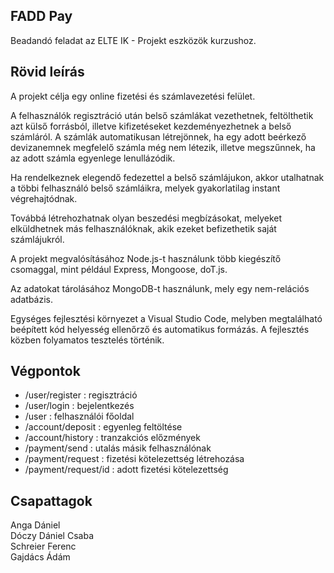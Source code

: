 FADD Pay
------
Beadandó feladat az ELTE IK - Projekt eszközök kurzushoz.

Rövid leírás
------

A projekt célja egy online fizetési és számlavezetési felület.

A felhasználók regisztráció után belső számlákat vezethetnek, feltölthetik azt külső forrásból, illetve kifizetéseket kezdeményezhetnek a belső számláról. A számlák automatikusan létrejönnek, ha egy adott beérkező devizanemnek megfelelő számla még nem létezik, illetve megszűnnek, ha az adott számla egyenlege lenullázódik. 

Ha rendelkeznek elegendő fedezettel a belső számlájukon, akkor utalhatnak a többi felhasználó belső számláikra, melyek gyakorlatilag instant végrehajtódnak.

Továbbá létrehozhatnak olyan beszedési megbízásokat, melyeket elküldhetnek más felhasználóknak, akik ezeket befizethetik saját számlájukról.

A projekt megvalósításához Node.js-t használunk több kiegészítő csomaggal, mint például Express, Mongoose, doT.js.

Az adatokat tárolásához MongoDB-t használunk, mely egy nem-relációs adatbázis.

Egységes fejlesztési környezet a Visual Studio Code, melyben megtalálható beépített kód helyesség ellenőrző és automatikus formázás.
A fejlesztés közben folyamatos tesztelés történik.

Végpontok
------
- /user/register : regisztráció
- /user/login : bejelentkezés
- /user : felhasználói főoldal
- /account/deposit : egyenleg feltöltése
- /account/history : tranzakciós előzmények
- /payment/send : utalás másik felhasználónak
- /payment/request : fizetési kötelezettség létrehozása
- /payment/request/id : adott fizetési kötelezettség

Csapattagok
------
Anga Dániel  
Dóczy Dániel Csaba  
Schreier Ferenc  
Gajdács Ádám  
